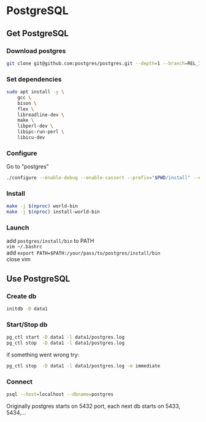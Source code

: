 # PostgreSQL
## Get PostgreSQL

### Download postgres
```bash
git clone git@github.com:postgres/postgres.git --depth=1 --branch=REL_17_STABLE
```
### Set dependencies
```bash
sudo apt install -y \
	gcc \
	bison \
	flex \
	libreadline-dev \
	make \
	libperl-dev \
	libipc-run-perl \
	libicu-dev 
```

### Configure
Go to "postgres"
```bash
./configure --enable-debug --enable-cassert --prefix="$PWD/install" --enable-tap-tests
```
### Install
```bash
make -j $(nproc) world-bin
make -j $(nproc) install-world-bin
```
### Launch
add ```postgres/install/bin``` to PATH  
```vim ~/.bashrc```  
add ```export PATH=$PATH:/your/pass/to/postgres/install/bin```  
close vim  

## Use PostgreSQL
### Create db
```bash
initdb -D data1
```
### Start/Stop db
```bash
pg_ctl start -D data1 -l data1/postgres.log 
pg_ctl stop  -D data1 -l data1/postgres.log 
```
if something went wrong try:
```bash
pg_ctl stop  -D data1 -l data1/postgres.log -m immediate
```
### Connect
```bash
psql --host=localhost --dbname=postgres
```
Originally postgres starts on 5432 port, each next db starts on 5433, 5434,...
